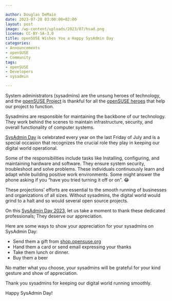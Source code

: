 ```yaml
---

author: Douglas DeMaio 
date: 2023-07-28 03:00:00+02:00
layout: post
image: /wp-content/uploads/2023/07/hsad.png
license: CC-BY-SA-3.0
title: openSUSE Wishes You a Happy SysAdmin Day
categories:
- Announcements
- openSUSE
- Community
tags:
- openSUSE
- Developers
- sysadmin

---
```


System administrators (sysadmins) are the unsung heroes of technology, and the [openSUSE Project](https://www.opensuse.org/) is thankful for all the [openSUSE heroes](https://en.opensuse.org/openSUSE:Heroes) that help our project to function.

Sysadmins are responsible for maintaining the backbone of our technology. They work behind the scenes to maintain infrastructure, security, and overall functionality of computer systems. 

[SysAdmin Day](https://sysadminday.com/) is celebrated every year on the last Friday of July and is a special occasion that recognizes the crucial role they play in keeping our digital world operational.

Some of the responsibilities include tasks like Installing, configuring, and maintaining hardware and software. They ensure system security, troubleshoot and solve problems. These individuals continuously learn and adapt while building positive work environments. Some might answer the phone asking if you “have you tried turning it off or on”. :joy:

These projections’ efforts are essential to the smooth running of businesses and organizations of all sizes. Without sysadmins, the digital world would grind to a halt and so would several open source projects. 

On this [SysAdmin Day 2023](https://sysadminday.com/), let us take a moment to thank these dedicated professionals; They deserve our appreciation.

Here are some ways to show your appreciation for your sysadmins on SysAdmin Day:

* Send them a gift from [shop.opensuse.org](https://shop.opensuse.org)
* Hand them a card or send email expressing your thanks
* Take them lunch or dinner.
* Buy them a beer

No matter what you choose, your sysadmins will be grateful for your kind gesture and show of appreciation. 

Thank you sysadmins for keeping our digital world running smoothly.

Happy SysAdmin Day!


<meta name="openSUSE, Developers, sysadmin, day, Open Source" content="HTML,CSS,XML,JavaScript">
